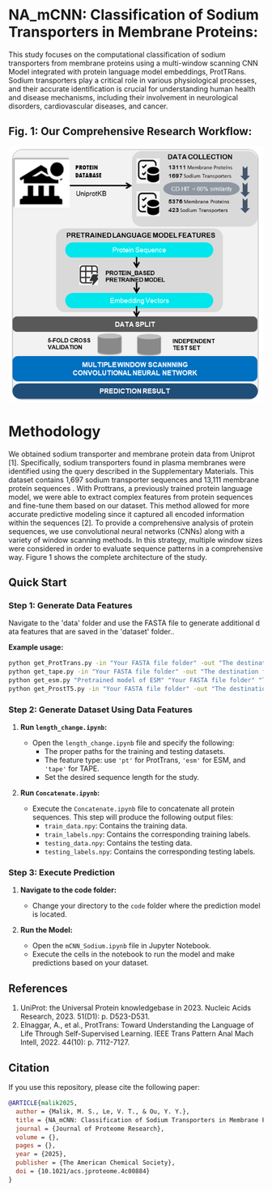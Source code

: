 # NA_mCNN: Classification of Sodium Transporters in Membrane Proteins:
This study focuses on the computational classification of sodium transporters from membrane proteins using a multi-window scanning CNN Model integrated with protein language model embeddings, ProtTRans. Sodium transporters play a critical role in various physiological processes, and their accurate identification is crucial for understanding human health and disease mechanisms, including their involvement in neurological disorders, cardiovascular diseases, and cancer.

## Fig. 1: Our Comprehensive Research Workflow:

![Figure 1](Figure_Archtectural_1.png)

# Methodology 

We obtained sodium transporter and membrane protein data from Uniprot [1]. Specifically, sodium transporters found in plasma membranes were identified using the query described in the Supplementary Materials. This dataset contains 1,697 sodium transporter sequences and 13,111 membrane protein sequences . With Prottrans, a previously trained protein language model, we were able to extract complex features from protein sequences and fine-tune them based on our dataset. This method allowed for more accurate predictive modeling since it captured all encoded information within the sequences [2]. To provide a comprehensive analysis of protein sequences, we use convolutional neural networks (CNNs) along with a variety of window scanning methods. In this strategy, multiple window sizes were considered in order to evaluate sequence patterns in a comprehensive way. Figure 1 shows the complete architecture of the study.

## Quick Start

### Step 1: Generate Data Features
Navigate to the 'data' folder and use the FASTA file to generate additional data features that are saved in the 'dataset' folder..

**Example usage:**

```bash
python get_ProtTrans.py -in "Your FASTA file folder" -out "The destination folder of your output"
python get_tape.py -in "Your FASTA file folder" -out "The destination folder of your output"
python get_esm.py "Pretrained model of ESM" "Your FASTA file folder" "The destination folder of your output" --repr_layers 33 --include per_tok
python get_ProstT5.py -in "Your FASTA file folder" -out "The destination folder of your output"
```
### Step 2: Generate Dataset Using Data Features
1. **Run `length_change.ipynb`:**
   - Open the `length_change.ipynb` file and specify the following:
     - The proper paths for the training and testing datasets.
     - The feature type: use `'pt'` for ProtTrans, `'esm'` for ESM, and `'tape'` for TAPE.
     - Set the desired sequence length for the study.

2. **Run `Concatenate.ipynb`:**
   - Execute the `Concatenate.ipynb` file to concatenate all protein sequences. This step will produce the following output files:
     - `train_data.npy`: Contains the training data.
     - `train_labels.npy`: Contains the corresponding training labels.
     - `testing_data.npy`: Contains the testing data.
     - `testing_labels.npy`: Contains the corresponding testing labels.
    
### Step 3: Execute Prediction
1. **Navigate to the code folder:**
   - Change your directory to the `code` folder where the prediction model is located.

2. **Run the Model:**
   - Open the `mCNN_Sodium.ipynb` file in Jupyter Notebook.
   - Execute the cells in the notebook to run the model and make predictions based on your dataset.

## References
1.	UniProt: the Universal Protein knowledgebase in 2023. Nucleic Acids Research, 2023. 51(D1): p. D523-D531.
2.	Elnaggar, A., et al., ProtTrans: Toward Understanding the Language of Life Through Self-Supervised Learning. IEEE Trans Pattern Anal Mach Intell, 2022. 44(10): p. 7112-7127.

## Citation

If you use this repository, please cite the following paper:

```bibtex
@ARTICLE{malik2025,
  author = {Malik, M. S., Le, V. T., & Ou, Y. Y.},
  title = {NA_mCNN: Classification of Sodium Transporters in Membrane Proteins by Integrating Multi-Window Deep Learning and ProtTrans for Their Therapeutic Potential},
  journal = {Journal of Proteome Research},
  volume = {},
  pages = {},
  year = {2025},
  publisher = {The American Chemical Society},
  doi = {10.1021/acs.jproteome.4c00884}
}

